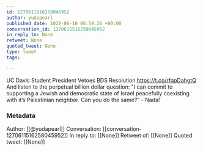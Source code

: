 ```yaml
---
id: 1270611516258045952
author: yudapearl
published_date: 2020-06-10 06:59:26 +00:00
conversation_id: 1270611516258045952
in_reply_to: None
retweet: None
quoted_tweet: None
type: tweet
tags:

---
```


UC Davis Student President Vetoes BDS Resolution https://t.co/rfqpDahgtQ  
And listen to the perpetual billion dollar question:
"I can commit to supporting a Jewish and democratic state of Israel peacefully coexisting with it’s Palestinian neighbor. Can you do the same?” - Nada!

### Metadata

Author: [[@yudapearl]]
Conversation: [[conversation-1270611516258045952]]
In reply to: [[None]]
Retweet of: [[None]]
Quoted tweet: [[None]]
